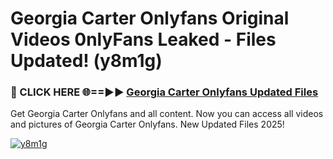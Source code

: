 # Georgia Carter Onlyfans Original Videos 0nlyFans Leaked - Files Updated! (y8m1g)

<h3>🔴 CLICK HERE 🌐==►► <a href="https://best4dudes.click/HH4t6V" rel="nofollow">Georgia Carter Onlyfans Updated Files</a></h3>

Get Georgia Carter Onlyfans and all content. Now you can access all videos and pictures of Georgia Carter Onlyfans. New Updated Files 2025!

[![y8m1g](https://github.com/user-attachments/assets/8c521d6e-e6e3-4a75-9320-d58ab9d79d5b)](https://best4dudes.click/HH4t6V)
